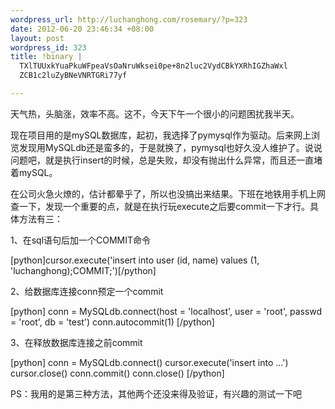 ```yaml
--- 
wordpress_url: http://luchanghong.com/rosemary/?p=323
date: 2012-06-20 23:46:34 +08:00
layout: post
wordpress_id: 323
title: !binary |
  TXlTUUxkYuaPkuWFpeaVsOaNruWksei0pe+8n2luc2VydCBkYXRhIGZhaWxl
  ZCB1c2luZyBNeVNRTGRi77yf

---
```

天气热，头脑涨，效率不高。这不，今天下午一个很小的问题困扰我半天。

现在项目用的是mySQL数据库，起初，我选择了pymysql作为驱动。后来网上浏览发现用MySQLdb还是蛮多的，于是就换了，pymysql也好久没人维护了。说说问题吧，就是执行insert的时候，总是失败，却没有抛出什么异常，而且还一直堵着mySQL。

在公司火急火燎的，估计都晕乎了，所以也没搞出来结果。下班在地铁用手机上网查一下，发现一个重要的点，就是在执行玩execute之后要commit一下才行。具体方法有三：

1、在sql语句后加一个COMMIT命令

[python]cursor.execute('insert into user (id, name) values (1, 'luchanghong);COMMIT;')[/python]

2、给数据库连接conn预定一个commit

[python]
conn = MySQLdb.connect(host = 'localhost', user = 'root', passwd = 'root', db = 'test')
conn.autocommit(1)
[/python]

3、在释放数据库连接之前commit

[python]
conn = MySQLdb.connect()
cursor.execute('insert into ...')
cursor.close()
conn.commit()
conn.close()
[/python]

PS：我用的是第三种方法，其他两个还没来得及验证，有兴趣的测试一下吧
